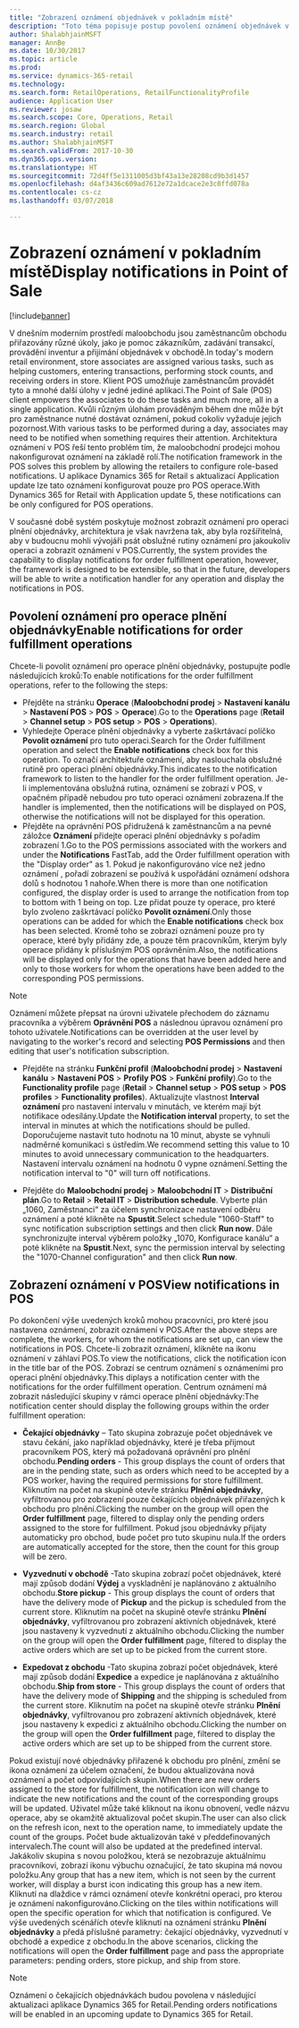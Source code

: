 ```yaml
---
title: "Zobrazení oznámení objednávek v pokladním místě"
description: "Toto téma popisuje postup povolení oznámení objednávek v pokladním místě a architekturu oznámení, kterou lze rozšířit na další operace."
author: ShalabhjainMSFT
manager: AnnBe
ms.date: 10/30/2017
ms.topic: article
ms.prod: 
ms.service: dynamics-365-retail
ms.technology: 
ms.search.form: RetailOperations, RetailFunctionalityProfile
audience: Application User
ms.reviewer: josaw
ms.search.scope: Core, Operations, Retail
ms.search.region: Global
ms.search.industry: retail
ms.author: ShalabhjainMSFT
ms.search.validFrom: 2017-10-30
ms.dyn365.ops.version: 
ms.translationtype: HT
ms.sourcegitcommit: 72d4ff5e1311005d3bf43a13e28208cd9b3d1457
ms.openlocfilehash: d4af3436c609ad7612e72a1dcace2e3c0ffd078a
ms.contentlocale: cs-cz
ms.lasthandoff: 03/07/2018

---
```


# <a name="display-notifications-in-point-of-sale"></a><span data-ttu-id="9126d-103">Zobrazení oznámení v pokladním místě</span><span class="sxs-lookup"><span data-stu-id="9126d-103">Display notifications in Point of Sale</span></span>

[!include[banner](includes/banner.md)]

<span data-ttu-id="9126d-104">V dnešním moderním prostředí maloobchodu jsou zaměstnancům obchodu přiřazovány různé úkoly, jako je pomoc zákazníkům, zadávání transakcí, provádění inventur a přijímání objednávek v obchodě.</span><span class="sxs-lookup"><span data-stu-id="9126d-104">In today's modern retail environment, store associates are assigned various tasks, such as helping customers, entering transactions, performing stock counts, and receiving orders in store.</span></span> <span data-ttu-id="9126d-105">Klient POS umožňuje zaměstnancům provádět tyto a mnohé další úlohy v jedné jediné aplikaci.</span><span class="sxs-lookup"><span data-stu-id="9126d-105">The Point of Sale (POS) client empowers the associates to do these tasks and much more, all in a single application.</span></span> <span data-ttu-id="9126d-106">Kvůli různým úlohám prováděným během dne může být pro zaměstnance nutné dostávat oznámení, pokud cokoliv vyžaduje jejich pozornost.</span><span class="sxs-lookup"><span data-stu-id="9126d-106">With various tasks to be performed during a day, associates may need to be notified when something requires their attention.</span></span> <span data-ttu-id="9126d-107">Architektura oznámení v POS řeší tento problém tím, že maloobchodní prodejci mohou nakonfigurovat oznámení na základě rolí.</span><span class="sxs-lookup"><span data-stu-id="9126d-107">The notification framework in the POS solves this problem by allowing the retailers to configure role-based notifications.</span></span> <span data-ttu-id="9126d-108">U aplikace Dynamics 365 for Retail s aktualizací Application update lze tato oznámení konfigurovat pouze pro POS operace.</span><span class="sxs-lookup"><span data-stu-id="9126d-108">With Dynamics 365 for Retail with Application update 5, these notifications can be only configured for POS operations.</span></span>

<span data-ttu-id="9126d-109">V současné době systém poskytuje možnost zobrazit oznámení pro operaci plnění objednávky, architektura je však navržena tak, aby byla rozšířitelná, aby v budoucnu mohli vývojáři psát obslužné rutiny oznámení pro jakoukoliv operaci a zobrazit oznámení v POS.</span><span class="sxs-lookup"><span data-stu-id="9126d-109">Currently, the system provides the capability to display notifications for order fulfillment operation, however, the framework is designed to be extensible, so that in the future, developers will be able to write a notification handler for any operation and display the notifications in POS.</span></span>  

## <a name="enable-notifications-for-order-fulfillment-operations"></a><span data-ttu-id="9126d-110">Povolení oznámení pro operace plnění objednávky</span><span class="sxs-lookup"><span data-stu-id="9126d-110">Enable notifications for order fulfillment operations</span></span>

<span data-ttu-id="9126d-111">Chcete-li povolit oznámení pro operace plnění objednávky, postupujte podle následujících kroků:</span><span class="sxs-lookup"><span data-stu-id="9126d-111">To enable notifications for the order fulfillment operations, refer to the following the steps:</span></span>

 - <span data-ttu-id="9126d-112">Přejděte na stránku **Operace** (**Maloobchodní prodej** > **Nastavení kanálu** > **Nastavení POS** > **POS** > **Operace**).</span><span class="sxs-lookup"><span data-stu-id="9126d-112">Go to the **Operations** page (**Retail** > **Channel setup** > **POS setup** > **POS** > **Operations**).</span></span>
 - <span data-ttu-id="9126d-113">Vyhledejte Operace plnění objednávky a vyberte zaškrtávací políčko **Povolit oznámení** pro tuto operaci.</span><span class="sxs-lookup"><span data-stu-id="9126d-113">Search for the Order fulfillment operation and select the **Enable notifications** check box for this operation.</span></span> <span data-ttu-id="9126d-114">To označí architektuře oznámení, aby naslouchala obslužné rutině pro operaci plnění objednávky.</span><span class="sxs-lookup"><span data-stu-id="9126d-114">This indicates to the notification framework to listen to the handler for the order fulfillment operation.</span></span> <span data-ttu-id="9126d-115">Je-li implementována obslužná rutina, oznámení se zobrazí v POS, v opačném případě nebudou pro tuto operaci oznámení zobrazena.</span><span class="sxs-lookup"><span data-stu-id="9126d-115">If the handler is implemented, then the notifications will be displayed on POS, otherwise the notifications will not be displayed for this operation.</span></span>
- <span data-ttu-id="9126d-116">Přejděte na oprávnění POS přidružená k zaměstnancům a na pevné záložce **Oznámení** přidejte operaci plnění objednávky s pořadím zobrazení 1.</span><span class="sxs-lookup"><span data-stu-id="9126d-116">Go to the POS permissions associated with the workers and under the **Notifications** FastTab, add the Order fulfillment operation with the "Display order" as 1.</span></span> <span data-ttu-id="9126d-117">Pokud je nakonfigurováno více než jedno oznámení , pořadí zobrazení se používá k uspořádání oznámení odshora dolů s hodnotou 1 nahoře.</span><span class="sxs-lookup"><span data-stu-id="9126d-117">When there is more than one notification configured, the display order is used to arrange the notification from top to bottom with 1 being on top.</span></span> <span data-ttu-id="9126d-118">Lze přidat pouze ty operace, pro které bylo zvoleno zaškrtávací políčko **Povolit oznámení**.</span><span class="sxs-lookup"><span data-stu-id="9126d-118">Only those operations can be added for which the **Enable notifications** check box has been selected.</span></span> <span data-ttu-id="9126d-119">Kromě toho se zobrazí oznámení pouze pro ty operace, které byly přidány zde, a pouze těm pracovníkům, kterým byly operace přidány k příslušným POS oprávněním.</span><span class="sxs-lookup"><span data-stu-id="9126d-119">Also, the notifications will be displayed only for the operations that have been added here and only to those workers for whom the operations have been added to the corresponding POS permissions.</span></span> 

> [!NOTE]
> <span data-ttu-id="9126d-120">Oznámení můžete přepsat na úrovni uživatele přechodem do záznamu pracovníka a výběrem **Oprávnění POS** a následnou úpravou oznámení pro tohoto uživatele.</span><span class="sxs-lookup"><span data-stu-id="9126d-120">Notifications can be overridden at the user level by navigating to the worker's record and selecting **POS Permissions** and then editing that user's notification subscription.</span></span>

 - <span data-ttu-id="9126d-121">Přejděte na stránku **Funkční profil** (**Maloobchodní prodej** > **Nastavení kanálu** > **Nastavení POS** > **Profily POS** > **Funkční profily**).</span><span class="sxs-lookup"><span data-stu-id="9126d-121">Go to the **Functionality profile** page (**Retail** > **Channel setup** > **POS setup** > **POS profiles** > **Functionality profiles**).</span></span> <span data-ttu-id="9126d-122">Aktualizujte vlastnost **Interval oznámení** pro nastavení intervalu v minutách, ve kterém mají být notifikace odesílány.</span><span class="sxs-lookup"><span data-stu-id="9126d-122">Update the **Notification interval** property, to set the interval in minutes at which the notifications should be pulled.</span></span> <span data-ttu-id="9126d-123">Doporučujeme nastavit tuto hodnotu na 10 minut, abyste se vyhnuli nadměrné komunikaci s ústředím.</span><span class="sxs-lookup"><span data-stu-id="9126d-123">We recommend setting this value to 10 minutes to avoid unnecessary communication to the headquarters.</span></span> <span data-ttu-id="9126d-124">Nastavení intervalu oznámení na hodnotu 0 vypne oznámení.</span><span class="sxs-lookup"><span data-stu-id="9126d-124">Setting the notification interval to "0" will turn off notifications.</span></span>  

 - <span data-ttu-id="9126d-125">Přejděte do **Maloobchodní prodej** > **Maloobchodní IT** > **Distribuční plán**.</span><span class="sxs-lookup"><span data-stu-id="9126d-125">Go to **Retail** > **Retail IT** > **Distribution schedule**.</span></span> <span data-ttu-id="9126d-126">Vyberte plán „1060, Zaměstnanci“ za účelem synchronizace nastavení odběru oznámení a poté klikněte na **Spustit**.</span><span class="sxs-lookup"><span data-stu-id="9126d-126">Select schedule "1060-Staff" to sync notification subscription settings and then click **Run now**.</span></span> <span data-ttu-id="9126d-127">Dále synchronizujte interval výběrem položky „1070, Konfigurace kanálu“ a poté klikněte na **Spustit**.</span><span class="sxs-lookup"><span data-stu-id="9126d-127">Next, sync the permission interval by selecting the "1070-Channel configuration" and then click **Run now**.</span></span> 

## <a name="view-notifications-in-pos"></a><span data-ttu-id="9126d-128">Zobrazení oznámení v POS</span><span class="sxs-lookup"><span data-stu-id="9126d-128">View notifications in POS</span></span>

<span data-ttu-id="9126d-129">Po dokončení výše uvedených kroků mohou pracovníci, pro které jsou nastavena oznámení, zobrazit oznámení v POS.</span><span class="sxs-lookup"><span data-stu-id="9126d-129">After the above steps are complete, the workers, for whom the notifications are set up, can view the notifications in POS.</span></span> <span data-ttu-id="9126d-130">Chcete-li zobrazit oznámení, klikněte na ikonu oznámení v záhlaví POS.</span><span class="sxs-lookup"><span data-stu-id="9126d-130">To view the notifications, click the notification icon in the title bar of the POS.</span></span> <span data-ttu-id="9126d-131">Zobrazí se centrum oznámení s oznámeními pro operaci plnění objednávky.</span><span class="sxs-lookup"><span data-stu-id="9126d-131">This diplays a notification center with the notifications for the order fulfillment operation.</span></span> <span data-ttu-id="9126d-132">Centrum oznámení má zobrazit následující skupiny v rámci operace plnění objednávky:</span><span class="sxs-lookup"><span data-stu-id="9126d-132">The notification center should display the following groups within the order fulfillment operation:</span></span> 

- <span data-ttu-id="9126d-133">**Čekající objednávky** – Tato skupina zobrazuje počet objednávek ve stavu čekání, jako například objednávky, které je třeba přijmout pracovníkem POS, který má požadovaná oprávnění pro plnění obchodu.</span><span class="sxs-lookup"><span data-stu-id="9126d-133">**Pending orders** - This group displays the count of orders that are in the pending state, such as orders which need to be accepted by a POS worker, having the required permissions for store fulfillment.</span></span> <span data-ttu-id="9126d-134">Kliknutím na počet na skupině otevře stránku **Plnění objednávky**, vyfiltrovanou pro zobrazení pouze čekajících objednávek přiřazených k obchodu pro plnění.</span><span class="sxs-lookup"><span data-stu-id="9126d-134">Clicking the number on the group will open the **Order fulfillment** page, filtered to display only the pending orders assigned to the store for fulfillment.</span></span> <span data-ttu-id="9126d-135">Pokud jsou objednávky přijaty automaticky pro obchod, bude počet pro tuto skupinu nula.</span><span class="sxs-lookup"><span data-stu-id="9126d-135">If the orders are automatically accepted for the store, then the count for this group will be zero.</span></span>

- <span data-ttu-id="9126d-136">**Vyzvednutí v obchodě** -Tato skupina zobrazí počet objednávek, které mají způsob dodání **Výdej** a vyskladnění je naplánováno z aktuálního obchodu.</span><span class="sxs-lookup"><span data-stu-id="9126d-136">**Store pickup** - This group displays the count of orders that have the delivery mode of **Pickup** and the pickup is scheduled from the current store.</span></span> <span data-ttu-id="9126d-137">Kliknutím na počet na skupině otevře stránku **Plnění objednávky**, vyfiltrovanou pro zobrazení aktivních objednávek, které jsou nastaveny k vyzvednutí z aktuálního obchodu.</span><span class="sxs-lookup"><span data-stu-id="9126d-137">Clicking the number on the group will open the **Order fulfillment** page, filtered to display the active orders which are set up to be picked from the current store.</span></span>

- <span data-ttu-id="9126d-138">**Expedovat z obchodu** -Tato skupina zobrazí počet objednávek, které mají způsob dodání **Expedice** a expedice je naplánována z aktuálního obchodu.</span><span class="sxs-lookup"><span data-stu-id="9126d-138">**Ship from store** - This group displays the count of orders that have the delivery mode of **Shipping** and the shipping is scheduled from the current store.</span></span> <span data-ttu-id="9126d-139">Kliknutím na počet na skupině otevře stránku **Plnění objednávky**, vyfiltrovanou pro zobrazení aktivních objednávek, které jsou nastaveny k expedici z aktuálního obchodu.</span><span class="sxs-lookup"><span data-stu-id="9126d-139">Clicking the number on the group will open the **Order fulfillment** page, filtered to display the active orders which are set up to be shipped from the current store.</span></span>

<span data-ttu-id="9126d-140">Pokud existují nové objednávky přiřazené k obchodu pro plnění, změní se ikona oznámení za účelem označení, že budou aktualizována nová oznámení a počet odpovídajících skupin.</span><span class="sxs-lookup"><span data-stu-id="9126d-140">When there are new orders assigned to the store for fulfillment, the notification icon will change to indicate the new notifications and the count of the corresponding groups will be updated.</span></span> <span data-ttu-id="9126d-141">Uživatel může také kliknout na ikonu obnovení, vedle názvu operace, aby se okamžitě aktualizoval počet skupin.</span><span class="sxs-lookup"><span data-stu-id="9126d-141">The user can also click on the refresh icon, next to the operation name, to immediately update the count of the groups.</span></span> <span data-ttu-id="9126d-142">Počet bude aktualizován také v předdefinovaných intervalech.</span><span class="sxs-lookup"><span data-stu-id="9126d-142">The count will also be updated at the predefined interval.</span></span> <span data-ttu-id="9126d-143">Jakákoliv skupina s novou položkou, která se nezobrazuje aktuálnímu pracovníkovi, zobrazí ikonu výbuchu označující, že tato skupina má novou položku.</span><span class="sxs-lookup"><span data-stu-id="9126d-143">Any group that has a new item, which is not seen by the current worker, will display a burst icon indicating this group has a new item.</span></span> <span data-ttu-id="9126d-144">Kliknutí na dlaždice v rámci oznámení otevře konkrétní operaci, pro kterou je oznámení nakonfigurováno.</span><span class="sxs-lookup"><span data-stu-id="9126d-144">Clicking on the tiles within notifications will open the specific operation for which that notification is configured.</span></span> <span data-ttu-id="9126d-145">Ve výše uvedených scénářích otevře kliknutí na oznámení stránku **Plnění objednávky** a předá příslušné parametry: čekající objednávky, vyzvednutí v obchodě a expedice z obchodu.</span><span class="sxs-lookup"><span data-stu-id="9126d-145">In the above scenarios, clicking the notifications will open the **Order fulfillment** page and pass the appropriate parameters: pending orders, store pickup, and ship from store.</span></span> 

> [!NOTE]
> <span data-ttu-id="9126d-146">Oznámení o čekajících objednávkách budou povolena v následující aktualizaci aplikace Dynamics 365 for Retail.</span><span class="sxs-lookup"><span data-stu-id="9126d-146">Pending orders notifications will be enabled in an upcoming update to Dynamics 365 for Retail.</span></span> 


